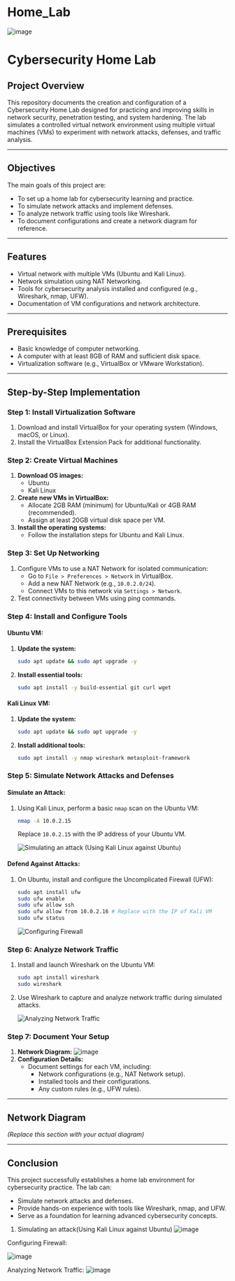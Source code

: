 # Home_Lab

![image](https://github.com/user-attachments/assets/387b5b62-8e66-4ef0-b4fc-7ec90d9b0b2a)



# Cybersecurity Home Lab

## Project Overview
This repository documents the creation and configuration of a Cybersecurity Home Lab designed for practicing and improving skills in network security, penetration testing, and system hardening. The lab simulates a controlled virtual network environment using multiple virtual machines (VMs) to experiment with network attacks, defenses, and traffic analysis.

---

## Objectives

The main goals of this project are:
- To set up a home lab for cybersecurity learning and practice.
- To simulate network attacks and implement defenses.
- To analyze network traffic using tools like Wireshark.
- To document configurations and create a network diagram for reference.

---

## Features

- Virtual network with multiple VMs (Ubuntu and Kali Linux).
- Network simulation using NAT Networking.
- Tools for cybersecurity analysis installed and configured (e.g., Wireshark, nmap, UFW).
- Documentation of VM configurations and network architecture.

---

## Prerequisites

- Basic knowledge of computer networking.
- A computer with at least 8GB of RAM and sufficient disk space.
- Virtualization software (e.g., VirtualBox or VMware Workstation).

---

## Step-by-Step Implementation

### Step 1: Install Virtualization Software
1. Download and install VirtualBox for your operating system (Windows, macOS, or Linux).
2. Install the VirtualBox Extension Pack for additional functionality.

### Step 2: Create Virtual Machines
1. **Download OS images:**
   - Ubuntu
   - Kali Linux
2. **Create new VMs in VirtualBox:**
   - Allocate 2GB RAM (minimum) for Ubuntu/Kali or 4GB RAM (recommended).
   - Assign at least 20GB virtual disk space per VM.
3. **Install the operating systems:**
   - Follow the installation steps for Ubuntu and Kali Linux.

### Step 3: Set Up Networking
1. Configure VMs to use a NAT Network for isolated communication:
   - Go to `File > Preferences > Network` in VirtualBox.
   - Add a new NAT Network (e.g., `10.0.2.0/24`).
   - Connect VMs to this network via `Settings > Network`.
2. Test connectivity between VMs using ping commands.

### Step 4: Install and Configure Tools
#### Ubuntu VM:
1. **Update the system:**
   ```bash
   sudo apt update && sudo apt upgrade -y
   ```
2. **Install essential tools:**
   ```bash
   sudo apt install -y build-essential git curl wget
   ```
#### Kali Linux VM:
1. **Update the system:**
   ```bash
   sudo apt update && sudo apt upgrade -y
   ```
2. **Install additional tools:**
   ```bash
   sudo apt install -y nmap wireshark metasploit-framework
   ```

### Step 5: Simulate Network Attacks and Defenses
#### Simulate an Attack:
1. Using Kali Linux, perform a basic `nmap` scan on the Ubuntu VM:
   ```bash
   nmap -A 10.0.2.15
   ```
   Replace `10.0.2.15` with the IP address of your Ubuntu VM.
   
   ![Simulating an attack (Using Kali Linux against Ubuntu)](https://github.com/user-attachments/assets/3ed88968-338d-4b80-bbbe-4b140fb022db)

#### Defend Against Attacks:
1. On Ubuntu, install and configure the Uncomplicated Firewall (UFW):
   ```bash
   sudo apt install ufw
   sudo ufw enable
   sudo ufw allow ssh
   sudo ufw allow from 10.0.2.16 # Replace with the IP of Kali VM
   sudo ufw status
   ```
   
   ![Configuring Firewall](https://github.com/user-attachments/assets/98a6643b-7ce8-48d5-8279-236987b053ef)

### Step 6: Analyze Network Traffic
1. Install and launch Wireshark on the Ubuntu VM:
   ```bash
   sudo apt install wireshark
   sudo wireshark
   ```
2. Use Wireshark to capture and analyze network traffic during simulated attacks.
   
   ![Analyzing Network Traffic](https://github.com/user-attachments/assets/9ddf6718-d688-4b26-a3f9-f78761271397)

### Step 7: Document Your Setup
1. **Network Diagram:**
   ![image](https://github.com/user-attachments/assets/387b5b62-8e66-4ef0-b4fc-7ec90d9b0b2a)
2. **Configuration Details:**
   - Document settings for each VM, including:
     - Network configurations (e.g., NAT Network setup).
     - Installed tools and their configurations.
     - Any custom rules (e.g., UFW rules).

---

## Network Diagram

*(Replace this section with your actual diagram)*

---

## Conclusion

This project successfully establishes a home lab environment for cybersecurity practice. The lab can:
- Simulate network attacks and defenses.
- Provide hands-on experience with tools like Wireshark, nmap, and UFW.
- Serve as a foundation for learning advanced cybersecurity concepts.




1. Simulating an attack(Using Kali Linux against Ubuntu)
![image](https://github.com/user-attachments/assets/3ed88968-338d-4b80-bbbe-4b140fb022db)

Configuring Firewall:

![image](https://github.com/user-attachments/assets/98a6643b-7ce8-48d5-8279-236987b053ef)


Analyzing Network Traffic:
![image](https://github.com/user-attachments/assets/9ddf6718-d688-4b26-a3f9-f78761271397)
